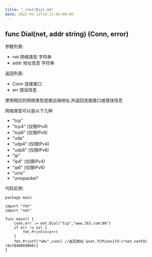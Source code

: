 ```yaml
---
title: "./net/Dial.md"
date: 2022-05-12T14:13:01+08:00
---
```

## func Dial(net, addr string) (Conn, error)

参数列表:

- net 网络类型 字符串
- addr 地址信息 字符串

返回列表:

- Conn 连接接口
- err 错误信息

使用相应的网络类型连接远端地址,并返回连接接口或错误信息

网络类型可以是以下几种

- "tcp"
- "tcp4" (仅限IPv4)
- "tcp6" (仅限IPv6)
- "udp"
- "udp4" (仅限IPv4)
- "udp6" (仅限IPv6)
- "ip"
- "ip4" (仅限IPv4)
- "ip6" (仅限IPv6)
- "unix"
- "unixpacket"

代码实例:

	package main
	
	import "fmt"
	import "net"
	
	func main() {
		conn,err := net.Dial("tcp","www.163.com:80")
		if err != nil {
			fmt.Println(err)
		}
		fmt.Printf("%#v",conn) //返回类似 &net.TCPConn{fd:(*net.netFD)(0xf840069000)}
	}